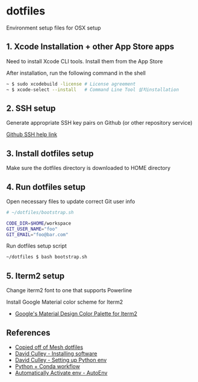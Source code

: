 # dotfiles

Environment setup files for OSX setup

## 1. Xcode Installation + other App Store apps

Need to install Xcode CLI tools.  Install them from the App Store

After installation, run the following command in the shell

```bash
~ $ sudo xcodebuild -license # License agreement
~ $ xcode-select --install   # Command Line Tool 설치installation
```

## 2. SSH setup

Generate appropriate SSH key pairs on Github (or other repository service)

[Github SSH help link](https://help.github.com/articles/connecting-to-github-with-ssh/)

## 3. Install dotfiles setup

Make sure the dotfiles directory is downloaded to HOME directory

## 4. Run dotfiles setup

Open necessary files to update correct Git user info

```bash
# ~/dotfiles/bootstrap.sh

CODE_DIR=$HOME/workspace
GIT_USER_NAME="foo"
GIT_EMAIL="foo@bar.com"
```

Run dotfiles setup script

```bash
~/dotfiles $ bash bootstrap.sh
```

## 5. Iterm2 setup

Change iterm2 font to one that supports Powerline

Install Google Material color scheme for Iterm2
- [Google's Material Design Color Palette for Iterm2](https://github.com/MartinSeeler/iterm2-material-design)


## References
- [Copied off of Mesh dotfiles](https://github.com/meshkorea/prime-utility/tree/master/dotfiles)
- [David Culley - Installing software](https://www.davidculley.com/installing-software-via-homebrew/)
- [David Culley - Setting up Python env](https://www.davidculley.com/installing-python-on-a-mac/)
- [Python + Conda workflow](https://tdhopper.com/blog/my-python-environment-workflow-with-conda/)
- [Automatically Activate env - AutoEnv](https://github.com/kennethreitz/autoenv)
